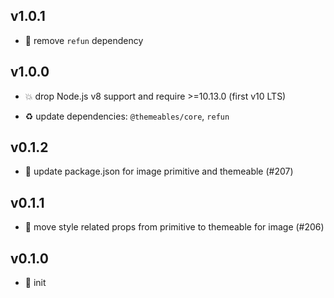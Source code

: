 ## v1.0.1

* 🐞 remove `refun` dependency

## v1.0.0

* 💥 drop Node.js v8 support and require >=10.13.0 (first v10 LTS)

* ♻️ update dependencies: `@themeables/core`, `refun`

## v0.1.2

* 🐞 update package.json for image primitive and themeable (#207)

## v0.1.1

* 🐞 move style related props from primitive to themeable for image (#206)

## v0.1.0

* 🐣 init
